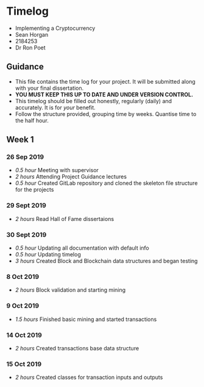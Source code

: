 # Timelog

* Implementing a Cryptocurrency
* Sean Horgan
* 2184253
* Dr Ron Poet

## Guidance

* This file contains the time log for your project. It will be submitted along with your final dissertation.
* **YOU MUST KEEP THIS UP TO DATE AND UNDER VERSION CONTROL.**
* This timelog should be filled out honestly, regularly (daily) and accurately. It is for *your* benefit.
* Follow the structure provided, grouping time by weeks.  Quantise time to the half hour.

## Week 1

### 26 Sep 2019

* *0.5 hour* Meeting with supervisor
* *2 hours* Attending Project Guidance lectures 
* *0.5 hour* Created GitLab repository and cloned the skeleton file structure for the projects

### 29 Sept 2019

* *2 hours* Read Hall of Fame dissertaions

### 30 Sept 2019

* *0.5 hour* Updating all documentation with default info
* *0.5 hour* Updating timelog
* *3 hours* Created Block and Blockchain data structures and began testing

### 8 Oct 2019

* *2 hours* Block validation and starting mining

### 9 Oct 2019

* *1.5 hours* Finished basic mining and started transactions

### 14 Oct 2019

* *2 hours* Created transactions base data structure

### 15 Oct 2019

* *2 hours* Created classes for transaction inputs and outputs